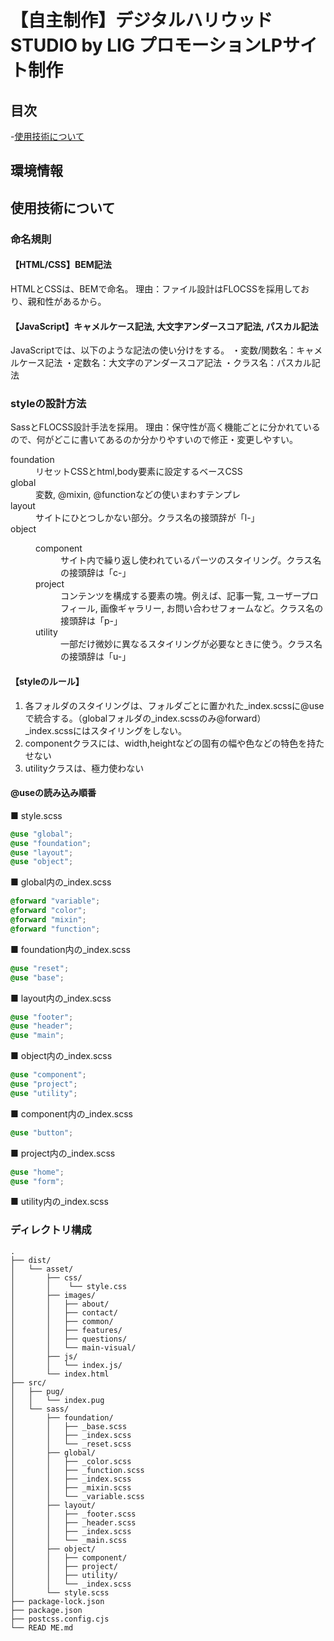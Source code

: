 # 【自主制作】デジタルハリウッドSTUDIO by LIG プロモーションLPサイト制作

## 目次
-[使用技術について](#technology-used)

## 環境情報

<h2 id="technology-used">使用技術について</h2>

### 命名規則

#### 【HTML/CSS】BEM記法
HTMLとCSSは、BEMで命名。
理由：ファイル設計はFLOCSSを採用しており、親和性があるから。

#### 【JavaScript】キャメルケース記法, 大文字アンダースコア記法, パスカル記法
JavaScriptでは、以下のような記法の使い分けをする。
・変数/関数名：キャメルケース記法
・定数名：大文字のアンダースコア記法
・クラス名：パスカル記法

### styleの設計方法
SassとFLOCSS設計手法を採用。
理由：保守性が高く機能ごとに分かれているので、何がどこに書いてあるのか分かりやすいので修正・変更しやすい。
<dl>
  <dt>foundation</dt>
  <dd>リセットCSSとhtml,body要素に設定するベースCSS</dd>
  <dt>global</dt>
  <dd>変数, @mixin, @functionなどの使いまわすテンプレ</dd>
  <dt>layout</dt>
  <dd>サイトにひとつしかない部分。クラス名の接頭辞が「l-」</dd>
  <dt>object</dt>
  <dd>
    <dl>
      <dt>component</dt>
      <dd>サイト内で繰り返し使われているパーツのスタイリング。クラス名の接頭辞は「c-」</dd>
      <dt>project</dt>
      <dd>コンテンツを構成する要素の塊。例えば、記事一覧, ユーザープロフィール, 画像ギャラリー, お問い合わせフォームなど。クラス名の接頭辞は「p-」</dd>
      <dt>utility</dt>
      <dd>一部だけ微妙に異なるスタイリングが必要なときに使う。クラス名の接頭辞は「u-」</dd>
    </dl>
  </dd>
</dl>

#### 【styleのルール】
<ol>
  <li>
    各フォルダのスタイリングは、フォルダごとに置かれた_index.scssに@useで統合する。（globalフォルダの_index.scssのみ@forward）<br>
    _index.scssにはスタイリングをしない。
  </li>
  <li>componentクラスには、width,heightなどの固有の幅や色などの特色を持たせない</li>
  <li>utilityクラスは、極力使わない</li>
</ol>

#### @useの読み込み順番
■ style.scss
```scss
@use "global";
@use "foundation";
@use "layout";
@use "object";
```

■ global内の_index.scss
```scss
@forward "variable";
@forward "color";
@forward "mixin";
@forward "function";
```

■ foundation内の_index.scss
```scss
@use "reset";
@use "base";
```

■ layout内の_index.scss
```scss
@use "footer";
@use "header";
@use "main";
```

■ object内の_index.scss
```scss
@use "component";
@use "project";
@use "utility";
```

■ component内の_index.scss
```scss
@use "button";
```

■ project内の_index.scss
```scss
@use "home";
@use "form";
```

■ utility内の_index.scss


### ディレクトリ構成
```
.
├── dist/
│   └── asset/
│       ├── css/
│       │    └── style.css
│       ├── images/
│       │   ├── about/
│       │   ├── contact/
│       │   ├── common/
│       │   ├── features/
│       │   ├── questions/
│       │   └── main-visual/
│       ├── js/ 
│       │   └── index.js/  
│       └── index.html 
├── src/
│   ├── pug/
│   │   └── index.pug
│   └── sass/
│       ├── foundation/
│       │   ├── _base.scss
│       │   ├── _index.scss
│       │   └── _reset.scss
│       ├── global/
│       │   ├── _color.scss
│       │   ├── _function.scss
│       │   ├── _index.scss
│       │   ├── _mixin.scss
│       │   └── _variable.scss
│       ├── layout/
│       │   ├── _footer.scss
│       │   ├── _header.scss
│       │   ├── _index.scss
│       │   └── _main.scss
│       ├── object/
│       │   ├── component/
│       │   ├── project/
│       │   ├── utility/
│       │   └── _index.scss    
│       └── style.scss
├── package-lock.json
├── package.json
├── postcss.config.cjs
└── READ ME.md
```
